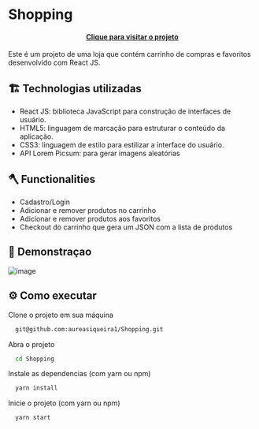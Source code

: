 # Shopping

<h4 align="center"><a href="https://shopping-umber.vercel.app/">Clique para visitar o projeto</a></h4>

Este é um projeto de uma loja que contém carrinho de compras e favoritos desenvolvido com React JS. 


## 🏗️ Technologias utilizadas

- React JS: biblioteca JavaScript para construção de interfaces de usuário.
- HTML5: linguagem de marcação para estruturar o conteúdo da aplicação.
- CSS3: linguagem de estilo para estilizar a interface do usuário.
- API Lorem Picsum: para gerar imagens aleatórias



## 🪓  Functionalities

- Cadastro/Login
- Adicionar e remover produtos no carrinho
- Adicionar e remover produtos aos favoritos
- Checkout do carrinho que gera um JSON com a lista de produtos


## 🚀 Demonstraçao 

![image](https://github.com/aureasiqueira1/Shopping/assets/89463362/3eaa328f-531e-41ec-8871-a5c25d10608e)

## ⚙️ Como executar

Clone o projeto em sua máquina
```bash
  git@github.com:aureasiqueira1/Shopping.git
```

Abra o projeto
```bash
  cd Shopping
```

Instale as dependencias (com yarn ou npm)
```bash
  yarn install
```

Inicie o projeto (com yarn ou npm)
```bash
  yarn start
```

